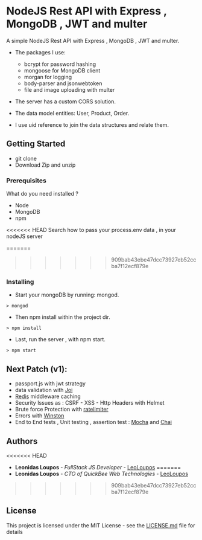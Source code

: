 # NodeJS Rest API with Express , MongoDB , JWT and multer

A simple NodeJS Rest API with Express , MongoDB , JWT and multer.

- The packages I use: 
  - bcrypt for password hashing
  - mongoose for MongoDB client
  - morgan for logging
  - body-parser and jsonwebtoken 
  - file and image uploading with multer
 
- The server has a custom CORS solution.

- The data model entities: User, Product, Order.
- I use uid reference to join the data structures and relate them. 


## Getting Started

 - git clone
 - Download Zip and unzip
 
### Prerequisites

What do you need installed ? 
  - Node 
  - MongoDB 
  - npm 

<<<<<<< HEAD
Search how to pass your process.env data , in your nodeJS server

=======
>>>>>>> 909bab43ebe47dcc73927eb52ccba7f12ecf879e
### Installing

 - Start your mongoDB by running: mongod.
```
> mongod
```

 - Then npm install within the project dir.

```
> npm install
```

 - Last, run the server , with npm start.

```
> npm start
```

## Next Patch (v1):

   - passport.js with jwt strategy
   - data validation with [Joi](https://www.npmjs.com/package/joi)
   - [Redis](https://www.npmjs.com/package/redis) middleware caching 
   - Security Issues as : CSRF - XSS - Http Headers with Helmet
   - Brute force Protection with [ratelimiter](https://www.npmjs.com/package/ratelimiter)
   - Errors with [Winston](https://www.npmjs.com/package/winston)
   - End to End tests , Unit testing , assertion test : [Mocha](https://www.npmjs.com/package/mocha) and [Chai](https://www.npmjs.com/package/chai)
  
## Authors

<<<<<<< HEAD
* **Leonidas Loupos** - *FullStack JS Developer* - [LeoLoupos](https://www.linkedin.com/in/leo-loupos/)
=======
* **Leonidas Loupos** - *CTO of QuickBee Web Technologies* - [LeoLoupos](https://github.com/LeoLoupos)
>>>>>>> 909bab43ebe47dcc73927eb52ccba7f12ecf879e

## License

This project is licensed under the MIT License - see the [LICENSE.md](LICENSE.md) file for details


